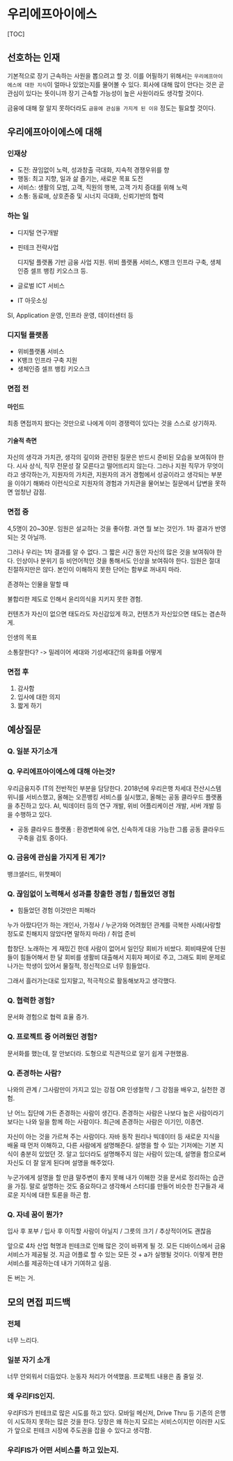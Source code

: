 # 우리에프아이에스

[TOC]

## 선호하는 인재

 기본적으로 장기 근속하는 사원을 뽑으려고 할 것. 이를 어필하기 위해서는 `우리에프아이에스에 대한 지식`이 얼마나 있었는지를 물어볼 수 있다. 회사에 대해 많이 안다는 것은 곧 관심이 있다는 뜻이니까 장기 근속할 가능성이 높은 사원이라도 생각할 것이다.

 금융에 대해 잘 알지 못하더라도 `금융에 관심을 가지게 된 이유` 정도는 필요할 것이다. 

## 우리에프아이에스에 대해

### 인재상

- 도전: 끊임없이 노력, 성과창출 극대화, 지속적 경쟁우위를 향
- 행동: 최고 지향, 일과 삶 즐기는, 새로운 목표 도전
- 서비스: 생활의 모범, 고객, 직원의 행복, 고객 가치 증대를 위해 노력
- 소통: 동료애, 상호존중 및 시너지 극대화, 신뢰기반의 협력

### 하는 일

- 디지털 연구개발


- 핀테크 전략사업

  디지털 플랫폼 기반 금융 사업 지원. 위비 플랫폼 서비스, K뱅크 인프라 구축, 생체인증 셀프 뱅킹 키오스크 등.
- 글로벌 ICT 서비스

 
- IT 아웃소싱

 SI, Application 운영, 인프라 운영, 데이터센터 등

### 디지털 플랫폼

- 위비플랫폼 서비스
- K뱅크 인프라 구축 지원
- 생체인증 셀프 뱅킹 키오스크

### 면접 전
#### 마인드
 최종 면접까지 왔다는 것만으로 나에게 이미 경쟁력이 있다는 것을 스스로 상기하자. 
#### 기술적 측면
 자신의 생각과 가치관, 생각의 깊이와 관련된 질문은 반드시 준비된 모습을 보여줘야 한다. 시사 상식, 직무 전문성 잘 모른다고 떨어뜨리지 않는다. 그러나 지원 직무가 무엇이라고 생각하는가, 지원자의 가치관, 지원자의 과거 경험에서 성공이라고 생각되는 부분을 이야기 해봐라 이런식으로 지원자의 경험과 가치관을 물어보는 질문에서 답변을 못하면 엄청난 감점. 
 
 ### 면접 중
  4,5명이 20~30분. 임원은 설교하는 것을 좋아함. 과연 뭘 보는 것인가. 1차 결과가 반영되는 것 아닐까. 
  
  그러나 우리는 1차 결과를 알 수 없다. 그 짧은 시간 동안 자신의 많은 것을 보여줘야 한다. 인상이나 분위기 등 비언어적인 것을 통해서도 인상을 보여줘야 한다. 임원은 절대 친절하지만은 않다. 본인이 이해하지 못한 단어는 함부로 꺼내지 마라.

  존경하는 인물을 말할 때 
  
  불합리한 제도로 인해서 윤리의식을 지키지 못한 경험. 
  
  컨텐츠가 자신이 없으면 태도라도 자신감있게 하고, 컨텐츠가 자신있으면 태도는 겸손하게.
  
  인생의 목표
  
  소통잘한다? -> 밀레이어 세대와 기성세대간의 융화를 어떻게 
  
### 면접 후
  1. 감사함
  2. 입사에 대한 의지
  3. 짧게 하기
 
## 예상질문

### Q. 일분 자기소개

### Q. 우리에프아이에스에 대해 아는것?

 우리금융지주 IT의 전반적인 부분을 담당한다. 2018년에 우리은행 차세대 전산시스템 위니를 서비스했고, 올해는 오픈뱅킹 서비스를 실시했고, 올해는 공동 클라우드 플랫폼을 추진하고 있다. AI, 빅데이터 등의 연구 개발, 위비 어플리케이션 개발, 서버 개발 등을 수행하고 있다.
 
- 공동 클라우드 플랫폼 : 환경변화에 유연, 신속하게 대응 가능한 그룹 공동 클라우드 구축을 검토 중이다.

### Q. 금융에 관심을 가지게 된 계기?

뱅크샐러드, 위챗페이

### Q. 끊임없이 노력해서 성과를 창출한 경험 / 힘들었던 경험

- 힘들었던 경험 이것만은 피해라 

누가 아팠다던가 하는 개인사, 가정사 / 누군가와 어려웠던 관계를 극복한 사례(사랑할정도로 친해지지 않았다면 말하지 마라) / 취업 준비

합창단.
노래하는 게 재밌긴 한데 사람이 없어서 일인당 회비가 비쌌다. 회비때문에 단원들이 힘들어해서 한 달 회비를 생활비 대출해서 지휘자 페이로 주고, 그래도 회비 문제로 나가는 학생이 있어서 물질적, 정신적으로 너무 힘들었다. 

그래서 흘러가는대로 있지말고, 적극적으로 활동해보자고 생각했다. 

### Q. 협력한 경험?

문서화 경험으로 협력 효율 증가.

### Q. 프로젝트 중 어려웠던 경험?

문서화를 했는데, 잘 안보더라. 도형으로 직관적으로 알기 쉽게 구현했음.

### Q. 존경하는 사람?

나와의 관계 / 그사람만이 가지고 있는 강점 OR 인생철학 / 그 강점을 배우고, 실천한 경험.

 난 어느 집단에 가든 존경하는 사람이 생긴다. 존경하는 사람은 나보다 높은 사람이라기 보다는 나와 일을 함께 하는 사람이다. 최근에 존경하는 사람은 이기인, 이종연. 

 자신이 아는 것을 가르쳐 주는 사람이다. 자바 동작 원리나 빅데이터 등 새로운 지식을 배울 때 먼저 이해하고, 다른 사람에게 설명해준다. 설명을 할 수 있는 기저에는 기본 지식이 충분히 있었던 것. 알고 있더라도 설명해주지 않는 사람이 있는데, 설명을 함으로써 자신도 더 잘 알게 된다며 설명을 해주었다.
 
  누군가에게 설명을 할 만큼 말주변이 좋지 못해 내가 이해한 것을 문서로 정리하는 습관을 가짐. 말로 설명하는 것도 중요하다고 생각해서 스터디를 만들어 비슷한 친구들과 새로운 지식에 대한 토론을 하곤 함.

### Q. 자네 꿈이 뭔가?

입사 후 포부 / 입사 후 이직할 사람이 아닐지 / 그릇의 크기 / 추상적이어도 괜찮음

 앞으로 4차 산업 혁명과 핀테크로 인해 많은 것이 바뀌게 될 것. 모든 디바이스에서 금융 서비스가 제공될 것. 지금 어플로 할 수 있는 모든 것 + a가 실행될 것이다. 이렇게 편한 서비스를 제공하는데 내가 기여하고 싶음.
 
  돈 버는 거. 
  
## 모의 면접 피드백

### 전체
 너무 느리다.

### 일분 자기 소개
 너무 안외워서 더듬었다. 눈동자 처리가 어색했음. 프로젝트 내용은 좀 줄일 것.
 
### 왜 우리FIS인지.
 우리FIS가 핀테크로 많은 시도를 하고 있다. 모바일 메신저, Drive Thru 등 기존의 은행이 시도하지 못하는 많은 것을 한다. 당장은 왜 하는지 모르는 서비스이지만 이러한 시도가 앞으로 핀테크 시장에 주도권을 잡을 수 있다고 생각함.
 
### 우리FIS가 어떤 서비스를 하고 있는지.
 
